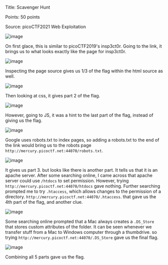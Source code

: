 Title: Scavenger Hunt

Points: 50 points

Source: picoCTF2021 Web Exploitation

![image](https://github.com/eugeneowh/picoCTF/assets/91729496/288ac6a7-b0f5-4870-9ace-fddecb2ce133)

On first glace, this is similar to picoCTF2019's insp3ct0r. Going to the link, it brings us to what looks exactly like the page for insp3ct0r.

![image](https://github.com/eugeneowh/picoCTF/assets/91729496/caccafc9-960e-4c78-8bb0-9ee3357c65f1)

Inspecting the page source gives us 1/3 of the flag within the html source as well.

![image](https://github.com/eugeneowh/picoCTF/assets/91729496/ada26d1c-4ee6-4c2b-a479-53f68199132c)

Then looking at css, it gives part 2 of the flag.

![image](https://github.com/eugeneowh/picoCTF/assets/91729496/8ad69f94-e013-4273-a432-287ccdd7144d)

However, going to JS, it was a hint to the last part of the flag, instead of giving us the flag.

![image](https://github.com/eugeneowh/picoCTF/assets/91729496/173aa13a-fb1a-4749-b60b-cceee3f45acc)

Google uses robots.txt to index pages, so adding a robots.txt to the end of the link would bring us to the robots page `http://mercury.picoctf.net:44070/robots.txt`.

![image](https://github.com/eugeneowh/picoCTF/assets/91729496/17ac2d8c-7559-4c8b-b928-c9e8d11462dd)

It gives us part 3. but looks like there is another part. It tells us that it is an apache server. After some searching online, I came across that apache server could use `/htdocs` to set permission.
However, trying `http://mercury.picoctf.net:44070/htdocs` gave nothing. Further searching prompted me to try `.htaccess`, which allows changes to the permission of a directory. `http://mercury.picoctf.net:44070/.htaccess`. that gave us the 4th part of the flag, and another clue.

![image](https://github.com/eugeneowh/picoCTF/assets/91729496/1353193f-3b40-4aa8-9e7f-3aaa193ec436)

Some searching online prompted that a Mac always creates a `.DS_Store` that stores custom attributes of the folder. It can be seen whenever we transfer stuff from a Mac to Windows computer through a thumbdrive. so trying `http://mercury.picoctf.net:44070/.DS_Store` gave us the final flag.

![image](https://github.com/eugeneowh/picoCTF/assets/91729496/97dd1ac6-dc2a-4478-9d35-e61665896b6d)

Combining all 5 parts gave us the flag.
